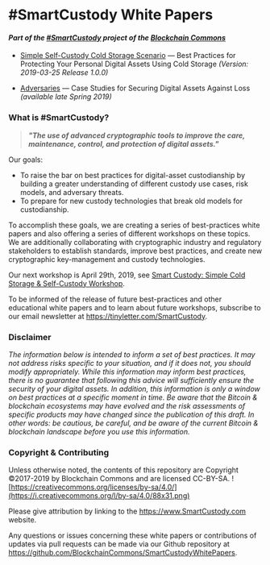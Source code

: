 # #SmartCustody White Papers

#### _Part of the [#SmartCustody](https://www.SmartCustody.com) project of the [Blockchain Commons](https://www.blockchaincommons.com/)_

* [Simple Self-Custody Cold Storage Scenario](%23SmartCustody-_Simple_Self-Custody_Cold_Storage_Scenario.md) — Best Practices for Protecting Your Personal Digital Assets Using Cold Storage _(Version: 2019-03-25 Release 1.0.0)_

*  [Adversaries]() — Case Studies for Securing Digital Assets Against Loss _(available late Spring 2019)_

### What is #SmartCustody?

> _**"The use of advanced cryptographic tools to improve the care, maintenance, control, and protection of digital assets."**_

Our goals:

- To raise the bar on best practices for digital-asset custodianship by building a greater understanding of different custody use cases, risk models, and adversary threats.
- To prepare for new custody technologies that break old models for custodianship.

To accomplish these goals, we are creating a series of best-practices white papers and also offering a series of different workshops on these topics. We are additionally collaborating with cryptographic industry and regulatory stakeholders to establish standards, improve best practices, and create new cryptographic key-management and custody technologies.

Our next workshop is April 29th, 2019, see [Smart Custody: Simple Cold Storage & Self-Custody Workshop](https://www.eventbrite.com/e/smartcustody-simple-cold-storage-self-custody-workshop-tickets-59357758654).

To be informed of the release of future best-practices and other educational white papers and to learn about future workshops, subscribe to our email newsletter at https://tinyletter.com/SmartCustody.

### Disclaimer

_The information below is intended to inform a set of best practices. It may not address risks specific to your situation, and if it does not, you should modify appropriately. While this information may inform best practices, there is no guarantee that following this advice will sufficiently ensure the security of your digital assets. In addition, this information is only a window on best practices at a specific moment in time. Be aware that the Bitcoin & blockchain ecosystems may have evolved and the risk assessments of specific products may have changed since the publication of this draft. In other words: be cautious, be careful, and be aware of the current Bitcoin & blockchain landscape before you use this information._

### Copyright & Contributing

Unless otherwise noted, the contents of this repository are Copyright ©2017-2019 by Blockchain Commons and are licensed CC-BY-SA. ![https://creativecommons.org/licenses/by-sa/4.0/](https://i.creativecommons.org/l/by-sa/4.0/88x31.png)

Please give attribution by linking to the https://www.SmartCustody.com website.

Any questions or issues concerning these white papers or contributions of updates via pull requests can be made via our Github repository at https://github.com/BlockchainCommons/SmartCustodyWhitePapers.

